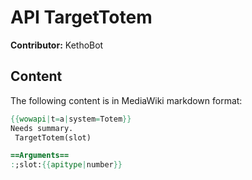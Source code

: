 # API TargetTotem

**Contributor:** KethoBot

## Content

The following content is in MediaWiki markdown format:

```mediawiki
{{wowapi|t=a|system=Totem}}
Needs summary.
 TargetTotem(slot)

==Arguments==
:;slot:{{apitype|number}}
```